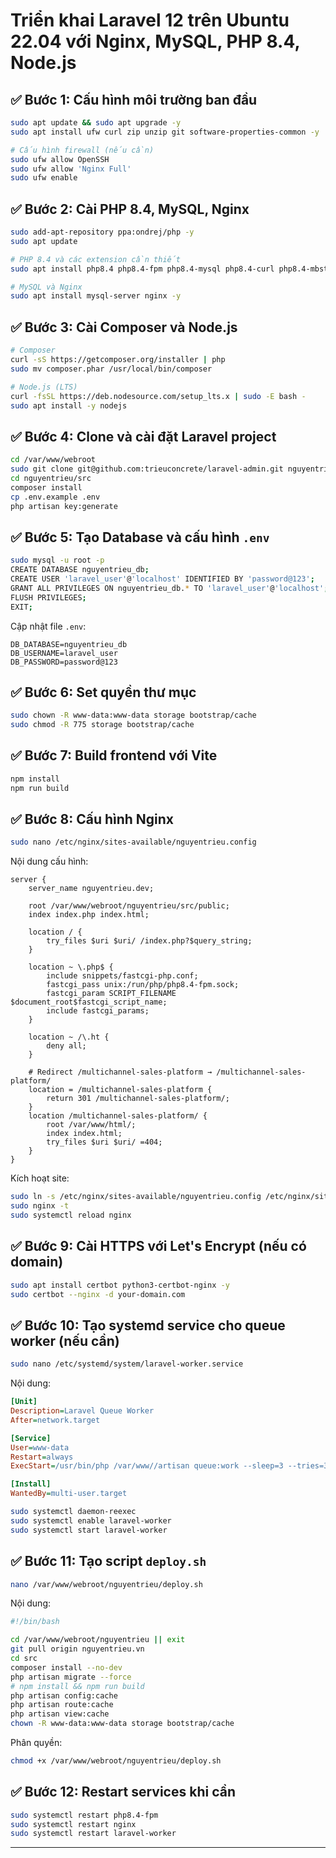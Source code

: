 
# Triển khai Laravel 12 trên Ubuntu 22.04 với Nginx, MySQL, PHP 8.4, Node.js

## ✅ Bước 1: Cấu hình môi trường ban đầu

```bash
sudo apt update && sudo apt upgrade -y
sudo apt install ufw curl zip unzip git software-properties-common -y

# Cấu hình firewall (nếu cần)
sudo ufw allow OpenSSH
sudo ufw allow 'Nginx Full'
sudo ufw enable
```

## ✅ Bước 2: Cài PHP 8.4, MySQL, Nginx

```bash
sudo add-apt-repository ppa:ondrej/php -y
sudo apt update

# PHP 8.4 và các extension cần thiết
sudo apt install php8.4 php8.4-fpm php8.4-mysql php8.4-curl php8.4-mbstring php8.4-xml php8.4-bcmath php8.4-zip php8.4-gd php8.4-intl -y

# MySQL và Nginx
sudo apt install mysql-server nginx -y
```

## ✅ Bước 3: Cài Composer và Node.js

```bash
# Composer
curl -sS https://getcomposer.org/installer | php
sudo mv composer.phar /usr/local/bin/composer

# Node.js (LTS)
curl -fsSL https://deb.nodesource.com/setup_lts.x | sudo -E bash -
sudo apt install -y nodejs
```

## ✅ Bước 4: Clone và cài đặt Laravel project

```bash
cd /var/www/webroot
sudo git clone git@github.com:trieuconcrete/laravel-admin.git nguyentrieu
cd nguyentrieu/src
composer install
cp .env.example .env
php artisan key:generate
```

## ✅ Bước 5: Tạo Database và cấu hình `.env`

```bash
sudo mysql -u root -p
CREATE DATABASE nguyentrieu_db;
CREATE USER 'laravel_user'@'localhost' IDENTIFIED BY 'password@123';
GRANT ALL PRIVILEGES ON nguyentrieu_db.* TO 'laravel_user'@'localhost';
FLUSH PRIVILEGES;
EXIT;
```

Cập nhật file `.env`:

```
DB_DATABASE=nguyentrieu_db
DB_USERNAME=laravel_user
DB_PASSWORD=password@123
```

## ✅ Bước 6: Set quyền thư mục

```bash
sudo chown -R www-data:www-data storage bootstrap/cache
sudo chmod -R 775 storage bootstrap/cache
```

## ✅ Bước 7: Build frontend với Vite

```bash
npm install
npm run build
```

## ✅ Bước 8: Cấu hình Nginx

```bash
sudo nano /etc/nginx/sites-available/nguyentrieu.config
```

Nội dung cấu hình:

```nginx
server {
    server_name nguyentrieu.dev;

    root /var/www/webroot/nguyentrieu/src/public;
    index index.php index.html;

    location / {
        try_files $uri $uri/ /index.php?$query_string;
    }

    location ~ \.php$ {
        include snippets/fastcgi-php.conf;
        fastcgi_pass unix:/run/php/php8.4-fpm.sock;
        fastcgi_param SCRIPT_FILENAME $document_root$fastcgi_script_name;
        include fastcgi_params;
    }

    location ~ /\.ht {
        deny all;
    }

    # Redirect /multichannel-sales-platform → /multichannel-sales-platform/
    location = /multichannel-sales-platform {
        return 301 /multichannel-sales-platform/;
    }
    location /multichannel-sales-platform/ {
        root /var/www/html/;
        index index.html;
        try_files $uri $uri/ =404;
    }
}
```

Kích hoạt site:

```bash
sudo ln -s /etc/nginx/sites-available/nguyentrieu.config /etc/nginx/sites-enabled/
sudo nginx -t
sudo systemctl reload nginx
```

## ✅ Bước 9: Cài HTTPS với Let's Encrypt (nếu có domain)

```bash
sudo apt install certbot python3-certbot-nginx -y
sudo certbot --nginx -d your-domain.com
```

## ✅ Bước 10: Tạo systemd service cho queue worker (nếu cần)

```bash
sudo nano /etc/systemd/system/laravel-worker.service
```

Nội dung:

```ini
[Unit]
Description=Laravel Queue Worker
After=network.target

[Service]
User=www-data
Restart=always
ExecStart=/usr/bin/php /var/www//artisan queue:work --sleep=3 --tries=3

[Install]
WantedBy=multi-user.target
```

```bash
sudo systemctl daemon-reexec
sudo systemctl enable laravel-worker
sudo systemctl start laravel-worker
```

## ✅ Bước 11: Tạo script `deploy.sh`

```bash
nano /var/www/webroot/nguyentrieu/deploy.sh
```

Nội dung:

```bash
#!/bin/bash

cd /var/www/webroot/nguyentrieu || exit
git pull origin nguyentrieu.vn
cd src
composer install --no-dev
php artisan migrate --force
# npm install && npm run build
php artisan config:cache
php artisan route:cache
php artisan view:cache
chown -R www-data:www-data storage bootstrap/cache
```

Phân quyền:

```bash
chmod +x /var/www/webroot/nguyentrieu/deploy.sh
```

## ✅ Bước 12: Restart services khi cần

```bash
sudo systemctl restart php8.4-fpm
sudo systemctl restart nginx
sudo systemctl restart laravel-worker
```

---